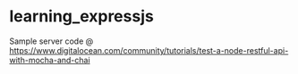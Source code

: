 # learning_expressjs

Sample server code @ https://www.digitalocean.com/community/tutorials/test-a-node-restful-api-with-mocha-and-chai
